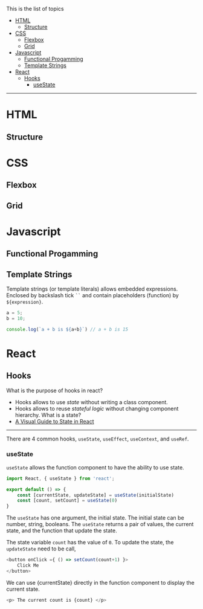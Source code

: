 This is the list of topics

- [HTML](#HTML)
  - [Structure](#Structure)
- [CSS](#CSS)
  - [Flexbox](#Flexbox)
  - [Grid](#Grid)
- [Javascript](#Javascript)
  - [Functional Progamming](#Functional-Progamming)
  - [Template Strings](#Template-Strings)
- [React](#React)
  - [Hooks](#Hooks)
    - [useState](#useState)


---
# HTML
## Structure 
# CSS 
## Flexbox 
## Grid
# Javascript
## Functional Progamming
## Template Strings
Template strings (or template literals) allows embedded expressions. 
Enclosed by backslash tick  ` `` ` and contain placeholders (function) by `${expression}`.

```javascript
a = 5; 
b = 10;

console.log(`a + b is ${a+b}`) // a + b is 15
```

# React
## Hooks
What is the purpose of hooks in react? 
- Hooks allows to use *state* without writing a class component. 
- Hooks allows to reuse *stateful logic* without changing component hierarchy.
What is a state?
- [A Visual Guide to State in React](https://daveceddia.com/visual-guide-to-state-in-react/)
-- -- --
There are 4 common hooks, `useState`, `useEffect`, `useContext`, and `useRef`. 
### useState
 `useState` allows the function component to have the ability to use state.

```javascript
import React, { useState } from 'react';

export default () => {
    const [currentState, updateState] = useState(initialState)
    const [count, setCount] = useState(0)
}
```
The `useState` has one argument, the initial state. The initial state can be number, string, booleans. 
The `useState` returns a pair of values, the current state, and the function that update the state. 

The state variable `count` has the value of `0`. To update the state, the `updateState` need to be call, 
```javascript
<button onClick ={ () => setCount(count+1) }>
    Click Me
</button>
```

We can use {currentState} directly in the function component to display the current state. 
```javascript
<p> The current count is {count} </p>
```
